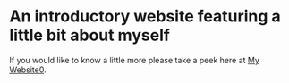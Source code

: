 # An introductory website featuring a little bit about myself

If you would like to know a little more please take a peek here at <a href="./MyWebsite.html" class="active">My Website0</a>.



